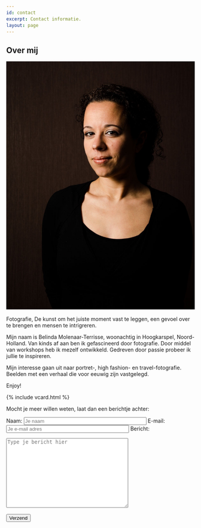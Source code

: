 ```yaml
---
id: contact
excerpt: Contact informatie.
layout: page
---
```

## Over mij

<img src="portfolio/belin.jpg" class="me" alt="Dit ben ik"/>


Fotografie, De kunst om het juiste moment vast te leggen, een gevoel over te brengen en mensen te intrigreren.

Mijn naam is Belinda Molenaar-Terrisse, woonachtig in Hoogkarspel, Noord-Holland.
Van kinds af aan ben ik gefascineerd door fotografie. Door middel van workshops heb ik mezelf ontwikkeld. Gedreven door passie probeer ik jullie te inspireren.

Mijn interesse gaan uit naar portret-, high fashion- en travel-fotografie.<br/>Beelden met een verhaal die voor eeuwig zijn vastgelegd.

Enjoy!

{% include vcard.html %}
 
Mocht je meer willen weten, laat dan een berichtje achter:

<form action="https://getsimpleform.com/messages?form_api_token=84cf3f47b43b7b5a616bd93710510116" method="post">
  <input type='hidden' name='redirect_to' value='{{ site.url }}/contact-thanks.html' />

  <label for="f_name">Naam:</label>
  <input id="f_name" type="text" name="name" style="width:320px" required placeholder="Je naam"/>
  <label for="f_email">E-mail:</label>
  <input id="f_email" type="email" name="email" style="width:320px" required placeholder="Je e-mail adres"/>
  <label for="f_message">Bericht:</label>
  <textarea id="f_message" name="message" style="width:320px" rows="12" required placeholder="Type je bericht hier"></textarea>

  <button type='submit'>Verzend</button>
</form>
